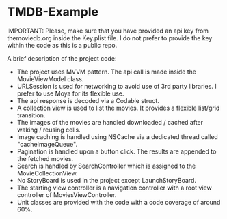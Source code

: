 # TMDB-Example

IMPORTANT: Please, make sure that you have provided an api key from themoviedb.org inside the Key.plist file. I do not prefer to provide the key within the code as this is a public repo.

A brief description of the project code:

- The project uses MVVM pattern. The api call is made inside the MovieViewModel class.
- URLSession is used for networking to avoid use of 3rd party libraries. I prefer to use Moya for its flexible use.
- The api response is decoded via a Codable struct.
- A collection view is used to list the movies. It provides a flexible list/grid transition.
- The images of the movies are handled downloaded / cached after waking / reusing cells.
- Image caching is handled using NSCache via a dedicated thread called "cacheImageQueue".
- Pagination is handled upon a button click. The results are appended to the fetched movies.
- Search is handled by SearchController which is assigned to the MovieCollectionView.
- No StoryBoard is used in the project except LaunchStoryBoard.
- The starting view controller is a navigation controller with a root view controller of MoviesViewController.
- Unit classes are provided with the code with a code coverage of around 60%.
